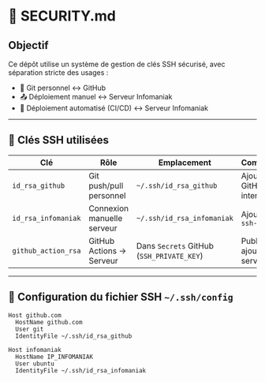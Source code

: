 # 🔐 SECURITY.md

## Objectif

Ce dépôt utilise un système de gestion de clés SSH sécurisé, avec séparation stricte des usages :

- 🔄 Git personnel ↔️ GitHub
- 📤 Déploiement manuel ↔️ Serveur Infomaniak
- 🤖 Déploiement automatisé (CI/CD) ↔️ Serveur Infomaniak

---

## 🔐 Clés SSH utilisées

| Clé | Rôle | Emplacement | Commentaires |
|-----|------|-------------|--------------|
| `id_rsa_github` | Git push/pull personnel | `~/.ssh/id_rsa_github` | Ajoutée à GitHub via interface |
| `id_rsa_infomaniak` | Connexion manuelle serveur | `~/.ssh/id_rsa_infomaniak` | Ajoutée avec `ssh-copy-id` |
| `github_action_rsa` | GitHub Actions → Serveur | Dans `Secrets` GitHub (`SSH_PRIVATE_KEY`) | Publique ajoutée sur le serveur |

---

## 🔐 Configuration du fichier SSH `~/.ssh/config`

```ssh
Host github.com
  HostName github.com
  User git
  IdentityFile ~/.ssh/id_rsa_github

Host infomaniak
  HostName IP_INFOMANIAK
  User ubuntu
  IdentityFile ~/.ssh/id_rsa_infomaniak
